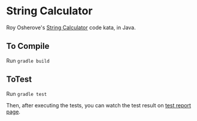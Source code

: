 # String Calculator

Roy Osherove's [String Calculator](http://osherove.com/tdd-kata-1/) code kata, in Java.

## To Compile

Run `gradle build`

## ToTest

Run `gradle test`

Then, after executing the tests, you can watch the test result on [test report page](test-results.png).